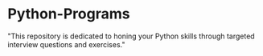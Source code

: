 # Python-Programs
"This repository is dedicated to honing your Python skills through targeted interview questions and exercises."
